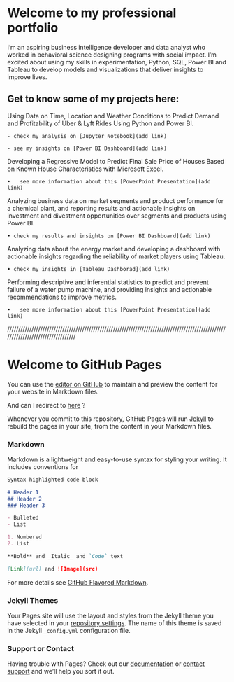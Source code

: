 # Welcome to my professional portfolio

I’m an aspiring business intelligence developer and data analyst who worked in behavioral science designing programs with social impact. I’m excited about using my skills in experimentation, Python, SQL, Power BI and Tableau to develop models and visualizations that deliver insights to improve lives.

## Get to know some of my projects here:

Using Data on Time, Location and Weather Conditions to Predict Demand and Profitability of Uber & Lyft Rides Using Python and Power BI.

    - check my analysis on [Jupyter Notebook](add link)

    - see my insights on [Power BI Dashboard](add link)

Developing a Regressive Model to Predict Final Sale Price of Houses Based on Known House Characteristics with Microsoft Excel.

    •	see more information about this [PowerPoint Presentation](add link)

Analyzing business data on market segments and product performance for a chemical plant, and reporting results and actionable insights on investment and divestment opportunities over segments and products using Power BI.

    • check my results and insights on [Power BI Dashboard](add link)

Analyzing data about the energy market and developing a dashboard with actionable insights regarding the reliability of market players using Tableau.

    • check my insights in [Tableau Dashborad](add link)

Performing descriptive and inferential statistics to predict and prevent failure of a water pump machine, and providing insights and actionable recommendations to improve metrics.

    •	see more information about this [PowerPoint Presentation](add link)

//////////////////////////////////////////////////////////////////////////////////////////////////////////////////////////////////

# Welcome to GitHub Pages

You can use the [editor on GitHub](https://github.com/diogo-m-santos/diogo-m-santos.github.io/edit/master/README.md) to maintain and preview the content for your website in Markdown files.

And can I redirect to [here](https://github.com/diogo-m-santos/diogo-m-santos.github.io/master/test.md) ?

Whenever you commit to this repository, GitHub Pages will run [Jekyll](https://jekyllrb.com/) to rebuild the pages in your site, from the content in your Markdown files.

### Markdown

Markdown is a lightweight and easy-to-use syntax for styling your writing. It includes conventions for

```markdown
Syntax highlighted code block

# Header 1
## Header 2
### Header 3

- Bulleted
- List

1. Numbered
2. List

**Bold** and _Italic_ and `Code` text

[Link](url) and ![Image](src)
```

For more details see [GitHub Flavored Markdown](https://guides.github.com/features/mastering-markdown/).

### Jekyll Themes

Your Pages site will use the layout and styles from the Jekyll theme you have selected in your [repository settings](https://github.com/diogo-m-santos/diogo-m-santos.github.io/settings). The name of this theme is saved in the Jekyll `_config.yml` configuration file.

### Support or Contact

Having trouble with Pages? Check out our [documentation](https://docs.github.com/categories/github-pages-basics/) or [contact support](https://github.com/contact) and we’ll help you sort it out.
